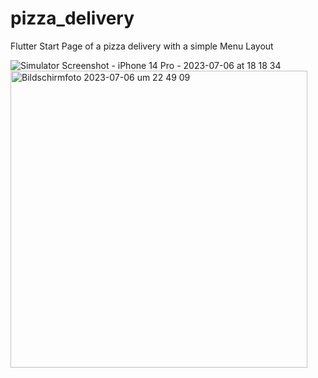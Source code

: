 # pizza_delivery
Flutter Start Page of a pizza delivery with a simple Menu Layout

![Simulator Screenshot - iPhone 14 Pro - 2023-07-06 at 18 18 34](https://github.com/abdullahmkr/pizza_delivery/assets/92608003/b8671f16-6bb7-4f77-8d2a-bd8caf24f4be)
<img width="475" alt="Bildschirmfoto 2023-07-06 um 22 49 09" src="https://github.com/abdullahmkr/pizza_delivery/assets/92608003/c32c3be2-2d2d-49b4-bd1f-644a0bb2293f">
